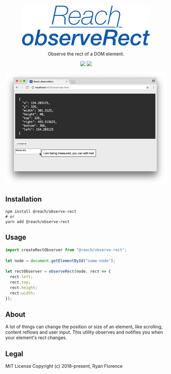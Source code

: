 <p align="center">
  <a href="https://reach.tech">
    <img alt="Reach observeRect" src="./logo.png" width="400">
  </a>
</p>

<p align="center">
  Observe the rect of a DOM element.
</p>

<p align="center">
  <a href="https://www.npmjs.com/package/@reach/createRectObserver"><img src="https://img.shields.io/npm/v/@reach/createRectObserver.svg?style=flat-square"></a>
  <a href="https://www.npmjs.com/package/@reach/createRectObserver"><img src="https://img.shields.io/npm/dm/@reach/createRectObserver.svg?style=flat-square"></a>
</p>

<p align="center">
  <img src="./demo.gif" alt="Demo"/>
</p>

## Installation

```
npm install @reach/observe-rect
# or
yarn add @reach/observe-rect
```

## Usage

```js
import createRectObserver from "@reach/observe-rect";

let node = document.getElementById("some-node");

let rectObserver = observeRect(node, rect => {
  rect.left;
  rect.top;
  rect.height;
  rect.width;
});
```

## About

A lot of things can change the position or size of an element, like scrolling, content reflows and user input. This utility observes and notifies you when your element's rect changes.

## Legal

MIT License
Copyright (c) 2018-present, Ryan Florence
